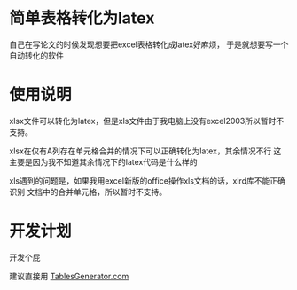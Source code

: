 # 简单表格转化为latex

自己在写论文的时候发现想要把excel表格转化成latex好麻烦，
于是就想要写一个自动转化的软件

# 使用说明

xlsx文件可以转化为latex，但是xls文件由于我电脑上没有excel2003所以暂时不支持。

xlsx在仅有A列存在单元格合并的情况下可以正确转化为latex，其余情况不行
这主要是因为我不知道其余情况下的latex代码是什么样的

xls遇到的问题是，如果我用excel新版的office操作xls文档的话，xlrd库不能正确识别
文档中的合并单元格，所以暂时不支持。

# 开发计划

开发个屁

建议直接用 [TablesGenerator.com](https://www.tablesgenerator.com/)